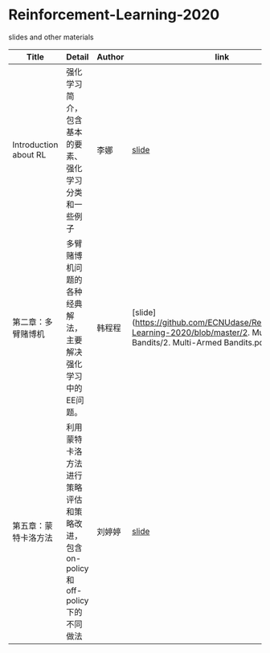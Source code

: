 # Reinforcement-Learning-2020
slides and other materials

| Title                                                        | Detail                                           | Author | link                                                         |
| ------------------------------------------------------------ | ------------------------------------------------ | ------ | ------------------------------------------------------------ |
| Introduction about RL | 强化学习简介，包含基本的要素、强化学习分类和一些例子 | 李娜  | [slide](https://github.com/ECNUdase/Reinforcement-Learning-2020/blob/master/RL_introduction.pdf) |
| 第二章：多臂赌博机 | 多臂赌博机问题的各种经典解法，主要解决强化学习中的EE问题。 | 韩程程 | [slide](https://github.com/ECNUdase/Reinforcement-Learning-2020/blob/master/2. Multi-Armed Bandits/2. Multi-Armed Bandits.pdf) |
| 第五章：蒙特卡洛方法 | 利用蒙特卡洛方法进行策略评估和策略改进，包含on-policy和off-policy下的不同做法 | 刘婷婷  | [slide](https://github.com/ECNUdase/Reinforcement-Learning-2020/blob/master/5.%20MC%20Learning.pdf) |

